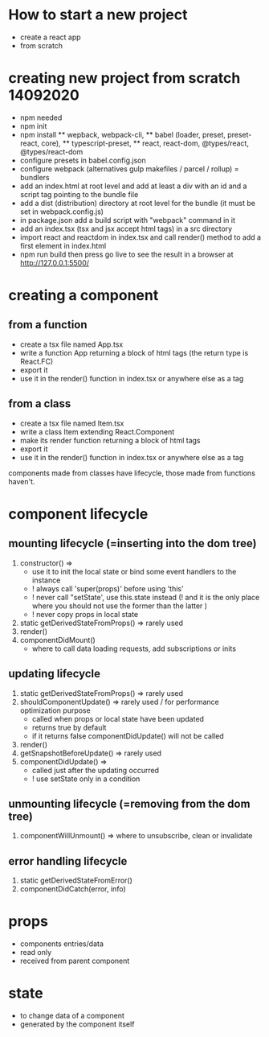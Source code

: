 # How to start a new project
* create a react app 
* from scratch

# creating new project from scratch 14092020
* npm needed
* npm init
* npm install 
    ** wepback, webpack-cli, 
    ** babel (loader, preset, preset-react, core), 
    ** typescript-preset, 
    ** react, react-dom, @types/react, @types/react-dom
* configure presets in babel.config.json
* configure webpack (alternatives gulp makefiles / parcel / rollup) = bundlers
* add an index.html at root level and add at least a div with an id and  a script tag pointing to the bundle file 
* add a dist (distribution) directory at root level for the bundle (it must be set in webpack.config.js)
* in package.json add a build script with "webpack" command in it
* add an index.tsx (tsx and jsx accept html tags) in a src directory
* import react and reactdom in index.tsx and call render() method to add a first element in index.html
* npm run build then press go live to see the result in a browser at http://127.0.0.1:5500/

# creating a component

## from a function
* create a tsx file named App.tsx
* write a function App returning a block of html tags (the return type is React.FC)
* export it
* use it in the render() function in index.tsx or anywhere else as a tag <App>

## from a class
* create a tsx file named Item.tsx
* write a class Item extending  React.Component
* make its render function returning a block of html tags 
* export it
* use it in the render() function in index.tsx or anywhere else as a tag <Item>

components made from classes have lifecycle, those made from functions haven't.

# component lifecycle

## mounting lifecycle (=inserting into the dom tree)
1. constructor() => 
    * use it to init the local state or bind some event handlers to the instance
    * ! always call 'super(props)' before using 'this' 
    * ! never call "setState', use this.state instead 
      (! and it is the only place where you should not use the former than the latter )
    * ! never copy props in local state 
2. static getDerivedStateFromProps() => rarely used
3. render()
4. componentDidMount()
    * where to call data loading requests, add subscriptions or inits
 

## updating lifecycle
1. static getDerivedStateFromProps() => rarely used
2. shouldComponentUpdate() => rarely used / for performance optimization purpose
    * called when props or local state have been updated
    * returns true by default
    * if it returns false componentDidUpdate() will not be called
3. render()
4. getSnapshotBeforeUpdate() => rarely used
5. componentDidUpdate() => 
    * called just after the updating occurred
    * ! use setState only in a condition 

## unmounting lifecycle (=removing from the dom tree)
1. componentWillUnmount() => where to unsubscribe, clean or invalidate

## error handling lifecycle
1. static getDerivedStateFromError()
2. componentDidCatch(error, info)

# props
* components entries/data
* read only
* received from parent component

# state
* to change data of a component
* generated by the component itself

